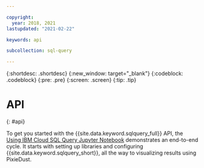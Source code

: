 ```yaml
---

copyright:
  year: 2018, 2021
lastupdated: "2021-02-22"

keywords: api

subcollection: sql-query

---
```


{:shortdesc: .shortdesc}
{:new_window: target="_blank"}
{:codeblock: .codeblock}
{:pre: .pre}
{:screen: .screen}
{:tip: .tip}



# API
{: #api}

To get you started with the {{site.data.keyword.sqlquery_full}} API, the [Using IBM Cloud SQL Query Jupyter Notebook](https://dataplatform.cloud.ibm.com/exchange/public/entry/view/4a9bb1c816fb1e0f31fec5d580e4e14d) demonstrates an end-to-end cycle. It starts with setting up libraries and configuring {{site.data.keyword.sqlquery_short}}, all the way to visualizing results using PixieDust.



